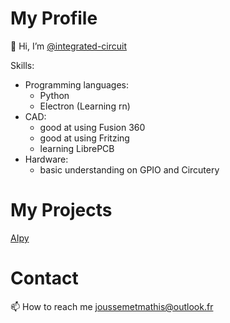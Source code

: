 # My Profile
👋 Hi, I’m [@integrated-circuit](https://integrated-circuit.github.io/Profile.io/)

Skills:
- Programming languages:
  - Python
  - Electron (Learning rn)
- CAD:
  - good at using Fusion 360
  - good at using Fritzing
  - learning LibrePCB
- Hardware:
  - basic understanding on GPIO and Circutery  

# My Projects
[AIpy](https://integrated-circuit.github.io/AIpy.github.io/)

# Contact
📫 How to reach me joussemetmathis@outlook.fr
